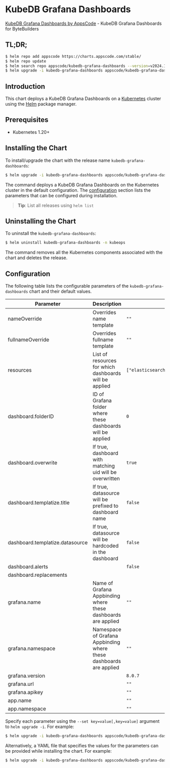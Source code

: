 # KubeDB Grafana Dashboards

[KubeDB Grafana Dashboards by AppsCode](https://github.com/kubedb/installer) - KubeDB Grafana Dashboards for ByteBuilders

## TL;DR;

```bash
$ helm repo add appscode https://charts.appscode.com/stable/
$ helm repo update
$ helm search repo appscode/kubedb-grafana-dashboards --version=v2024.1.31
$ helm upgrade -i kubedb-grafana-dashboards appscode/kubedb-grafana-dashboards -n kubeops --create-namespace --version=v2024.1.31
```

## Introduction

This chart deploys a KubeDB Grafana Dashboards on a [Kubernetes](http://kubernetes.io) cluster using the [Helm](https://helm.sh) package manager.

## Prerequisites

- Kubernetes 1.20+

## Installing the Chart

To install/upgrade the chart with the release name `kubedb-grafana-dashboards`:

```bash
$ helm upgrade -i kubedb-grafana-dashboards appscode/kubedb-grafana-dashboards -n kubeops --create-namespace --version=v2024.1.31
```

The command deploys a KubeDB Grafana Dashboards on the Kubernetes cluster in the default configuration. The [configuration](#configuration) section lists the parameters that can be configured during installation.

> **Tip**: List all releases using `helm list`

## Uninstalling the Chart

To uninstall the `kubedb-grafana-dashboards`:

```bash
$ helm uninstall kubedb-grafana-dashboards -n kubeops
```

The command removes all the Kubernetes components associated with the chart and deletes the release.

## Configuration

The following table lists the configurable parameters of the `kubedb-grafana-dashboards` chart and their default values.

|            Parameter            |                            Description                             |                                                     Default                                                      |
|---------------------------------|--------------------------------------------------------------------|------------------------------------------------------------------------------------------------------------------|
| nameOverride                    | Overrides name template                                            | <code>""</code>                                                                                                  |
| fullnameOverride                | Overrides fullname template                                        | <code>""</code>                                                                                                  |
| resources                       | List of resources for which dashboards will be applied             | <code>["elasticsearch","kafka","mariadb","mongodb","mysql","perconaxtradb","postgres","proxysql","redis"]</code> |
| dashboard.folderID              | ID of Grafana folder where these dashboards will be applied        | <code>0</code>                                                                                                   |
| dashboard.overwrite             | If true, dashboard with matching uid will be overwritten           | <code>true</code>                                                                                                |
| dashboard.templatize.title      | If true, datasource will be prefixed to dashboard name             | <code>false</code>                                                                                               |
| dashboard.templatize.datasource | If true, datasource will be hardcoded in the dashboard             | <code>false</code>                                                                                               |
| dashboard.alerts                |                                                                    | <code>false</code>                                                                                               |
| dashboard.replacements          |                                                                    | <code></code>                                                                                                    |
| grafana.name                    | Name of Grafana Appbinding where these dashboards are applied      | <code>""</code>                                                                                                  |
| grafana.namespace               | Namespace of Grafana Appbinding where these dashboards are applied | <code>""</code>                                                                                                  |
| grafana.version                 |                                                                    | <code>8.0.7</code>                                                                                               |
| grafana.url                     |                                                                    | <code>""</code>                                                                                                  |
| grafana.apikey                  |                                                                    | <code>""</code>                                                                                                  |
| app.name                        |                                                                    | <code>""</code>                                                                                                  |
| app.namespace                   |                                                                    | <code>""</code>                                                                                                  |


Specify each parameter using the `--set key=value[,key=value]` argument to `helm upgrade -i`. For example:

```bash
$ helm upgrade -i kubedb-grafana-dashboards appscode/kubedb-grafana-dashboards -n kubeops --create-namespace --version=v2024.1.31 --set resources=["elasticsearch","kafka","mariadb","mongodb","mysql","perconaxtradb","postgres","proxysql","redis"]
```

Alternatively, a YAML file that specifies the values for the parameters can be provided while
installing the chart. For example:

```bash
$ helm upgrade -i kubedb-grafana-dashboards appscode/kubedb-grafana-dashboards -n kubeops --create-namespace --version=v2024.1.31 --values values.yaml
```
